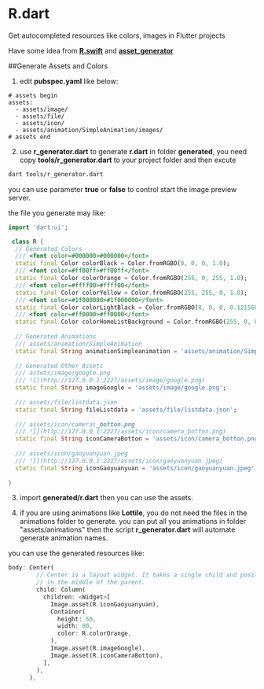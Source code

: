 # R.dart
Get autocompleted resources like colors, images in Flutter projects

Have some idea from [**R.swift**](https://github.com/mac-cain13/R.swift) and [**asset_generator**](https://github.com/flutter-dev/asset_generator)


##Generate Assets and Colors

1. edit **pubspec.yaml** like below:

```
# assets begin
assets:
  - assets/image/
  - assets/file/
  - assets/icon/
  - assets/animation/SimpleAnimation/images/
# assets end
```
  
2. use **r_generator.dart** to generate **r.dart** in folder **generated**, you need copy **tools/r_generator.dart** to your project folder and then excute  
	 
```bash  
dart tools/r_generator.dart 
```  
you can use parameter **true** or **false** to control start the image preview server.

the file you generate may like:

``` dart
import 'dart:ui';

 class R {
  // Generated Colors 
  /// <font color=#000000>#000000</font>
  static final Color colorBlack = Color.fromRGBO(0, 0, 0, 1.0);
  /// <font color=#ff00ff>#ff00ff</font>
  static final Color colorOrange = Color.fromRGBO(255, 0, 255, 1.0);
  /// <font color=#ffff00>#ffff00</font>
  static final Color colorYellow = Color.fromRGBO(255, 255, 0, 1.0);
  /// <font color=#1f000000>#1f000000</font>
  static final Color colorLightBlack = Color.fromRGBO(0, 0, 0, 0.12156862745098039);
  /// <font color=#ff0000>#ff0000</font>
  static final Color colorHomeListBackground = Color.fromRGBO(255, 0, 0, 1.0);
  
  // Generated Animations 
  /// assets/animation/SimpleAnimation
  static final String animationSimpleanimation = 'assets/animation/SimpleAnimation';
  
  // Generated Other Assets 
  /// assets/image/google.png
  /// ![](http://127.0.0.1:2227/assets/image/google.png)
  static final String imageGoogle = 'assets/image/google.png';
  
  /// assets/file/listdata.json
  static final String fileListdata = 'assets/file/listdata.json';
  
  /// assets/icon/camera\_botton.png
  /// ![](http://127.0.0.1:2227/assets/icon/camera_botton.png)
  static final String iconCameraBotton = 'assets/icon/camera_botton.png';
  
  /// assets/icon/gaoyuanyuan.jpeg
  /// ![](http://127.0.0.1:2227/assets/icon/gaoyuanyuan.jpeg)
  static final String iconGaoyuanyuan = 'assets/icon/gaoyuanyuan.jpeg';
  
}
```

3. import **generated/r.dart** then you can use the assets.

4. if you are using animations like **Lottile**, you do not need the files in the animations folder to generate. you can put all you animations in folder "assets/animations" then the script **r_generator.dart** will automate generate animation names. 

you can use the generated resources like:

``` dart
body: Center(
        // Center is a layout widget. It takes a single child and positions it
        // in the middle of the parent.
        child: Column(
          children: <Widget>[
            Image.asset(R.iconGaoyuanyuan),
            Container(
              height: 50,
              width: 80,
              color: R.colorOrange,
            ),
            Image.asset(R.imageGoogle),
            Image.asset(R.iconCameraBotton),
          ],
        ),
      ),
```

